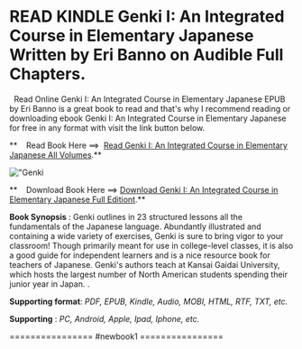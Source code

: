  **READ KINDLE Genki I: An Integrated Course in Elementary Japanese Written by Eri Banno on Audible Full Chapters.**
===================================================================================================================

  Read Online Genki I: An Integrated Course in Elementary Japanese EPUB by Eri Banno is a great book to read and that's why I recommend reading or downloading ebook Genki I: An Integrated Course in Elementary Japanese for free in any format with visit the link button below.

**    Read Book Here ==>  [Read Genki I: An Integrated Course in Elementary Japanese All Volumes](https://newbookintheword.blogspot.com/id/4789017303).**

![\"Genki](\"https://i.gr-assets.com/images/S/compressed.photo.goodreads.com/books/1599557905l/52039415.jpg\")

**    Download Book Here ==> [Download Genki I: An Integrated Course in Elementary Japanese Full Editiont](https://newbookintheword.blogspot.com/id/4789017303).**

**Book Synopsis** : Genki outlines in 23 structured lessons all the fundamentals of the Japanese language. Abundantly illustrated and containing a wide variety of exercises, Genki is sure to bring vigor to your classroom! Though primarily meant for use in college-level classes, it is also a good guide for independent learners and is a nice resource book for teachers of Japanese. Genki's authors teach at Kansai Gaidai University, which hosts the largest number of North American students spending their junior year in Japan. .

**Supporting format**: _PDF, EPUB, Kindle, Audio, MOBI, HTML, RTF, TXT, etc._

**Supporting** : _PC, Android, Apple, Ipad, Iphone, etc._

================ #newbook1 ================